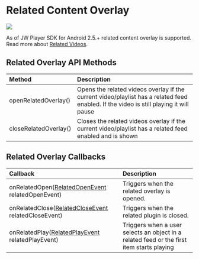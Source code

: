 # Related Content Overlay

<img src="https://img.shields.io/badge/SDK-Android%20v3-0AAC29.svg?logo=android">

As of JW Player SDK for Android 2.5.+ related content overlay is supported. Read more about [Related Videos](https://support.jwplayer.com/customer/portal/articles/1483102).

## Related Overlay API Methods

| Method | Description |
|:---|:---|
| openRelatedOverlay() | Opens the related videos overlay if the current video/playlist has a related feed enabled. If the video is still playing it will pause |
| closeRelatedOverlay() | Closes the related videos overlay if the current video/playlist has a related feed enabled and is shown |

## Related Overlay Callbacks

| Callback | Description |
|:----|:----|
| onRelatedOpen([RelatedOpenEvent](https://developer.jwplayer.com/sdk/android/reference/com/longtailvideo/jwplayer/events/RelatedOpenEvent.html) relatedOpenEvent) | Triggers when the related overlay is opened. |
| onRelatedClose([RelatedCloseEvent](https://developer.jwplayer.com/sdk/android/reference/com/longtailvideo/jwplayer/events/RelatedCloseEvent.html) relatedCloseEvent) | Triggers when the related plugin is closed. |
| onRelatedPlay([RelatedPlayEvent](https://developer.jwplayer.com/sdk/android/reference/com/longtailvideo/jwplayer/events/RelatedPlayEvent.html) relatedPlayEvent) | Triggers when a user selects an object in a related feed or the first item starts playing |
